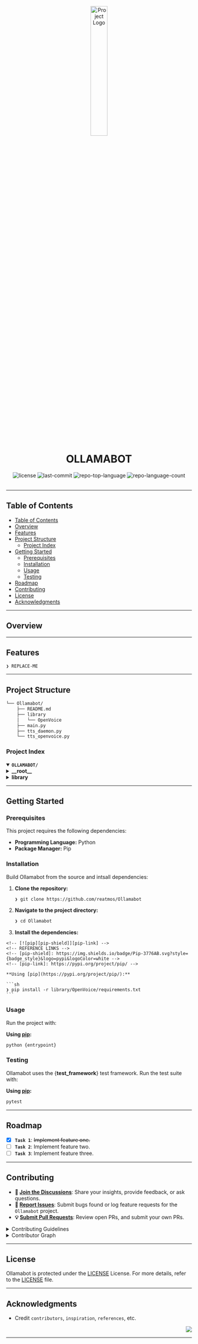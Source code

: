<div id="top">

<!-- HEADER STYLE: CLASSIC -->
<div align="center">

<img src="readmeai/assets/logos/purple.svg" width="30%" style="position: relative; top: 0; right: 0;" alt="Project Logo"/>

# OLLAMABOT

<em></em>

<!-- BADGES -->
<img src="https://img.shields.io/github/license/reatmos/Ollamabot?style=default&logo=opensourceinitiative&logoColor=white&color=0080ff" alt="license">
<img src="https://img.shields.io/github/last-commit/reatmos/Ollamabot?style=default&logo=git&logoColor=white&color=0080ff" alt="last-commit">
<img src="https://img.shields.io/github/languages/top/reatmos/Ollamabot?style=default&color=0080ff" alt="repo-top-language">
<img src="https://img.shields.io/github/languages/count/reatmos/Ollamabot?style=default&color=0080ff" alt="repo-language-count">

<!-- default option, no dependency badges. -->


<!-- default option, no dependency badges. -->

</div>
<br>

---

## Table of Contents

- [Table of Contents](#table-of-contents)
- [Overview](#overview)
- [Features](#features)
- [Project Structure](#project-structure)
    - [Project Index](#project-index)
- [Getting Started](#getting-started)
    - [Prerequisites](#prerequisites)
    - [Installation](#installation)
    - [Usage](#usage)
    - [Testing](#testing)
- [Roadmap](#roadmap)
- [Contributing](#contributing)
- [License](#license)
- [Acknowledgments](#acknowledgments)

---

## Overview



---

## Features

<code>❯ REPLACE-ME</code>

---

## Project Structure

```sh
└── Ollamabot/
    ├── README.md
    ├── library
    │   └── OpenVoice
    ├── main.py
    ├── tts_daemon.py
    └── tts_openvoice.py
```

### Project Index

<details open>
	<summary><b><code>OLLAMABOT/</code></b></summary>
	<!-- __root__ Submodule -->
	<details>
		<summary><b>__root__</b></summary>
		<blockquote>
			<div class='directory-path' style='padding: 8px 0; color: #666;'>
				<code><b>⦿ __root__</b></code>
			<table style='width: 100%; border-collapse: collapse;'>
			<thead>
				<tr style='background-color: #f8f9fa;'>
					<th style='width: 30%; text-align: left; padding: 8px;'>File Name</th>
					<th style='text-align: left; padding: 8px;'>Summary</th>
				</tr>
			</thead>
				<tr style='border-bottom: 1px solid #eee;'>
					<td style='padding: 8px;'><b><a href='https://github.com/reatmos/Ollamabot/blob/master/tts_openvoice.py'>tts_openvoice.py</a></b></td>
					<td style='padding: 8px;'>- Tts_openvoice.py` integrates a text-to-speech (TTS) model with a tone color converter<br>- It synthesizes speech in multiple languages, leveraging pre-trained speaker embeddings<br>- The script processes input text, generates audio using a TTS engine, and then applies a tone color transfer, modifying the synthesized audios timbre to match a reference speaker<br>- Output audio is saved to a specified directory.</td>
				</tr>
				<tr style='border-bottom: 1px solid #eee;'>
					<td style='padding: 8px;'><b><a href='https://github.com/reatmos/Ollamabot/blob/master/tts_daemon.py'>tts_daemon.py</a></b></td>
					<td style='padding: 8px;'>- Tts_daemon.py implements a Flask-based REST API endpoint for text-to-speech synthesis<br>- It receives text and language parameters via POST requests, utilizes the <code>synthesize_speech</code> function (presumably from a separate module) to generate speech audio, and returns the audio file path<br>- The server runs in a background thread, enabling asynchronous speech synthesis within the larger application.</td>
				</tr>
				<tr style='border-bottom: 1px solid #eee;'>
					<td style='padding: 8px;'><b><a href='https://github.com/reatmos/Ollamabot/blob/master/main.py'>main.py</a></b></td>
					<td style='padding: 8px;'>- The main.py script facilitates a conversational chatbot interface<br>- It leverages the Ollama API for natural language processing, optionally incorporating information retrieval from specified local folders or URLs<br>- User input, obtained via speech recognition, triggers a response synthesized into speech using an external TTS API and played back<br>- The script manages conversation history and provides a real-time display of the interaction.</td>
				</tr>
			</table>
		</blockquote>
	</details>
	<!-- library Submodule -->
	<details>
		<summary><b>library</b></summary>
		<blockquote>
			<div class='directory-path' style='padding: 8px 0; color: #666;'>
				<code><b>⦿ library</b></code>
			<!-- OpenVoice Submodule -->
			<details>
				<summary><b>OpenVoice</b></summary>
				<blockquote>
					<div class='directory-path' style='padding: 8px 0; color: #666;'>
						<code><b>⦿ library.OpenVoice</b></code>
					<table style='width: 100%; border-collapse: collapse;'>
					<thead>
						<tr style='background-color: #f8f9fa;'>
							<th style='width: 30%; text-align: left; padding: 8px;'>File Name</th>
							<th style='text-align: left; padding: 8px;'>Summary</th>
						</tr>
					</thead>
						<tr style='border-bottom: 1px solid #eee;'>
							<td style='padding: 8px;'><b><a href='https://github.com/reatmos/Ollamabot/blob/master/library/OpenVoice/setup.py'>setup.py</a></b></td>
							<td style='padding: 8px;'>- Setup.py<code> configures the OpenVoice package for installation<br>- It defines metadata such as name, version, and description, specifies dependencies including libraries for speech processing and user interface, and facilitates installation via </code>pip`<br>- The package provides a zero-shot voice cloning tool, as indicated by its description and keywords.</td>
						</tr>
						<tr style='border-bottom: 1px solid #eee;'>
							<td style='padding: 8px;'><b><a href='https://github.com/reatmos/Ollamabot/blob/master/library/OpenVoice/requirements.txt'>requirements.txt</a></b></td>
							<td style='padding: 8px;'>- Requirements.txt` specifies the Python libraries necessary for the OpenVoice library<br>- It supports audio processing (librosa, pydub, wavmark), speech-to-text (faster-whisper, whisper-timestamped), text manipulation (inflect, unidecode, pypinyin, cn2an, jieba), language identification (langid), and potentially AI interaction (openai)<br>- Gradio facilitates a user interface.</td>
						</tr>
						<tr style='border-bottom: 1px solid #eee;'>
							<td style='padding: 8px;'><b><a href='https://github.com/reatmos/Ollamabot/blob/master/library/OpenVoice/demo_part3.ipynb'>demo_part3.ipynb</a></b></td>
							<td style='padding: 8px;'>- The demo showcases multi-accent and multilingual voice cloning using MeloTTS and OpenVoiceV2<br>- It leverages pre-trained models to convert input audios tone color to that of a reference speaker<br>- The process involves extracting tone color embeddings and applying them to various base speakers from MeloTTS, generating cloned speech across multiple languages and accents<br>- The output demonstrates the systems ability to transfer vocal characteristics.</td>
						</tr>
						<tr style='border-bottom: 1px solid #eee;'>
							<td style='padding: 8px;'><b><a href='https://github.com/reatmos/Ollamabot/blob/master/library/OpenVoice/demo_part2.ipynb'>demo_part2.ipynb</a></b></td>
							<td style='padding: 8px;'>- This Jupyter Notebook demonstrates cross-lingual voice cloning<br>- It leverages OpenAIs TTS API to generate base audio, extracts speaker embeddings, and uses a tone color converter to transform the base audio into a target voice<br>- The notebook showcases multilingual text-to-speech with a cloned voice, highlighting the systems ability to transfer vocal characteristics across different languages.</td>
						</tr>
						<tr style='border-bottom: 1px solid #eee;'>
							<td style='padding: 8px;'><b><a href='https://github.com/reatmos/Ollamabot/blob/master/library/OpenVoice/demo_part1.ipynb'>demo_part1.ipynb</a></b></td>
							<td style='padding: 8px;'>- This Jupyter Notebook demonstrates OpenVoices voice style transfer capabilities<br>- It initializes a base speaker TTS model and a tone color converter, then uses a reference audio to generate voice clones<br>- The notebook showcases style and speed control, along with multilingual support through different base speaker models, highlighting the systems flexibility and potential for diverse applications.</td>
						</tr>
						<tr style='border-bottom: 1px solid #eee;'>
							<td style='padding: 8px;'><b><a href='https://github.com/reatmos/Ollamabot/blob/master/library/OpenVoice/LICENSE'>LICENSE</a></b></td>
							<td style='padding: 8px;'>- The OpenVoice librarys license file grants users broad permissions to use, modify, and distribute the software<br>- It employs a permissive MIT-style license, disclaiming any warranty and limiting liability for the softwares use<br>- This ensures legal clarity and facilitates open-source contribution and adoption within the MyShell.ai project.</td>
						</tr>
					</table>
					<!-- openvoice Submodule -->
					<details>
						<summary><b>openvoice</b></summary>
						<blockquote>
							<div class='directory-path' style='padding: 8px 0; color: #666;'>
								<code><b>⦿ library.OpenVoice.openvoice</b></code>
							<table style='width: 100%; border-collapse: collapse;'>
							<thead>
								<tr style='background-color: #f8f9fa;'>
									<th style='width: 30%; text-align: left; padding: 8px;'>File Name</th>
									<th style='text-align: left; padding: 8px;'>Summary</th>
								</tr>
							</thead>
								<tr style='border-bottom: 1px solid #eee;'>
									<td style='padding: 8px;'><b><a href='https://github.com/reatmos/Ollamabot/blob/master/library/OpenVoice/openvoice/utils.py'>utils.py</a></b></td>
									<td style='padding: 8px;'>- The <code>utils.py</code> module provides utility functions for the OpenVoice project<br>- It handles loading configuration parameters from JSON files, managing these parameters using a custom <code>HParams</code> class, and converting strings to and from bit arrays<br>- Additionally, it offers text processing capabilities, specifically splitting sentences into shorter segments based on language, and merging short sentences to improve text quality.</td>
								</tr>
								<tr style='border-bottom: 1px solid #eee;'>
									<td style='padding: 8px;'><b><a href='https://github.com/reatmos/Ollamabot/blob/master/library/OpenVoice/openvoice/transforms.py'>transforms.py</a></b></td>
									<td style='padding: 8px;'>- The <code>transforms.py</code> module provides functions for applying piecewise rational quadratic splines, a type of transformation, to input tensors<br>- These transformations are invertible and compute log-determinants of Jacobians, crucial for probability density calculations<br>- The code offers both constrained and unconstrained spline variants, handling inputs beyond a specified range using linear extrapolation<br>- This functionality is likely used within a larger machine learning model for density estimation or other probabilistic tasks.</td>
								</tr>
								<tr style='border-bottom: 1px solid #eee;'>
									<td style='padding: 8px;'><b><a href='https://github.com/reatmos/Ollamabot/blob/master/library/OpenVoice/openvoice/se_extractor.py'>se_extractor.py</a></b></td>
									<td style='padding: 8px;'>- Se_extractor.py` facilitates speech embedding extraction within a larger voice processing system<br>- It preprocesses audio, segmenting it using either voice activity detection or Whisper-based transcription<br>- These segments are then input to a voice conversion model (not defined in this file) for speech embedding generation, which are saved for later use<br>- The process incorporates hashing for audio identification.</td>
								</tr>
								<tr style='border-bottom: 1px solid #eee;'>
									<td style='padding: 8px;'><b><a href='https://github.com/reatmos/Ollamabot/blob/master/library/OpenVoice/openvoice/openvoice_app.py'>openvoice_app.py</a></b></td>
									<td style='padding: 8px;'>- Openvoice_app.py implements a Gradio-based web application for voice cloning<br>- It loads pre-trained models, processes user input (text, reference audio, and style), and generates synthesized speech using these models<br>- The application supports English and Chinese, offering various voice styles<br>- Error handling and language detection are incorporated, along with a user interface showcasing project details and examples.</td>
								</tr>
								<tr style='border-bottom: 1px solid #eee;'>
									<td style='padding: 8px;'><b><a href='https://github.com/reatmos/Ollamabot/blob/master/library/OpenVoice/openvoice/modules.py'>modules.py</a></b></td>
									<td style='padding: 8px;'>- The <code>modules.py</code> file within the <code>openvoice</code> library defines core neural network building blocks (layers) used throughout the OpenVoice model<br>- These include normalization layers (LayerNorm), convolutional layers (ConvReluNorm), and potentially others (the provided snippet is incomplete)<br>- These modules are fundamental components for constructing the larger OpenVoice architecture, providing the necessary operations for audio processing and generation.</td>
								</tr>
								<tr style='border-bottom: 1px solid #eee;'>
									<td style='padding: 8px;'><b><a href='https://github.com/reatmos/Ollamabot/blob/master/library/OpenVoice/openvoice/models.py'>models.py</a></b></td>
									<td style='padding: 8px;'>- The <code>models.py</code> file within the <code>OpenVoice</code> library defines neural network models, specifically a <code>TextEncoder</code><br>- This encoder, part of a larger speech synthesis system (inferred from the project structure and the presence of modules like <code>attentions</code>), processes text input and converts it into a feature representation suitable for subsequent voice generation stages<br>- The code implements the model architecture, not the training or inference logic.</td>
								</tr>
								<tr style='border-bottom: 1px solid #eee;'>
									<td style='padding: 8px;'><b><a href='https://github.com/reatmos/Ollamabot/blob/master/library/OpenVoice/openvoice/mel_processing.py'>mel_processing.py</a></b></td>
									<td style='padding: 8px;'>- The <code>mel_processing.py</code> module provides functions for audio signal processing, specifically focusing on mel-spectrogram generation<br>- It leverages PyTorch for efficient tensor operations and librosa for mel-scale filterbank creation<br>- The module offers functions to compute spectrograms, convert them to mel-spectrograms, and perform dynamic range compression/decompression, crucial for audio feature extraction within the larger OpenVoice speech processing system.</td>
								</tr>
								<tr style='border-bottom: 1px solid #eee;'>
									<td style='padding: 8px;'><b><a href='https://github.com/reatmos/Ollamabot/blob/master/library/OpenVoice/openvoice/commons.py'>commons.py</a></b></td>
									<td style='padding: 8px;'>Code>❯ REPLACE-ME</code></td>
								</tr>
								<tr style='border-bottom: 1px solid #eee;'>
									<td style='padding: 8px;'><b><a href='https://github.com/reatmos/Ollamabot/blob/master/library/OpenVoice/openvoice/attentions.py'>attentions.py</a></b></td>
									<td style='padding: 8px;'>Code>❯ REPLACE-ME</code></td>
								</tr>
								<tr style='border-bottom: 1px solid #eee;'>
									<td style='padding: 8px;'><b><a href='https://github.com/reatmos/Ollamabot/blob/master/library/OpenVoice/openvoice/api.py'>api.py</a></b></td>
									<td style='padding: 8px;'>- Api.py` provides a Python interface for the OpenVoice text-to-speech and voice conversion system<br>- It offers classes for synthesizing speech from text, specifying speaker and language, and converting voice characteristics between audio recordings<br>- The code leverages PyTorch models for speech generation and processing, integrating functionalities for watermarking and sentence splitting<br>- It facilitates both audio generation and watermark detection.</td>
								</tr>
							</table>
							<!-- text Submodule -->
							<details>
								<summary><b>text</b></summary>
								<blockquote>
									<div class='directory-path' style='padding: 8px 0; color: #666;'>
										<code><b>⦿ library.OpenVoice.openvoice.text</b></code>
									<table style='width: 100%; border-collapse: collapse;'>
									<thead>
										<tr style='background-color: #f8f9fa;'>
											<th style='width: 30%; text-align: left; padding: 8px;'>File Name</th>
											<th style='text-align: left; padding: 8px;'>Summary</th>
										</tr>
									</thead>
										<tr style='border-bottom: 1px solid #eee;'>
											<td style='padding: 8px;'><b><a href='https://github.com/reatmos/Ollamabot/blob/master/library/OpenVoice/openvoice/text/symbols.py'>symbols.py</a></b></td>
											<td style='padding: 8px;'>Code>❯ REPLACE-ME</code></td>
										</tr>
										<tr style='border-bottom: 1px solid #eee;'>
											<td style='padding: 8px;'><b><a href='https://github.com/reatmos/Ollamabot/blob/master/library/OpenVoice/openvoice/text/mandarin.py'>mandarin.py</a></b></td>
											<td style='padding: 8px;'>Code>❯ REPLACE-ME</code></td>
										</tr>
										<tr style='border-bottom: 1px solid #eee;'>
											<td style='padding: 8px;'><b><a href='https://github.com/reatmos/Ollamabot/blob/master/library/OpenVoice/openvoice/text/english.py'>english.py</a></b></td>
											<td style='padding: 8px;'>Code>❯ REPLACE-ME</code></td>
										</tr>
										<tr style='border-bottom: 1px solid #eee;'>
											<td style='padding: 8px;'><b><a href='https://github.com/reatmos/Ollamabot/blob/master/library/OpenVoice/openvoice/text/cleaners.py'>cleaners.py</a></b></td>
											<td style='padding: 8px;'>Code>❯ REPLACE-ME</code></td>
										</tr>
									</table>
								</blockquote>
							</details>
						</blockquote>
					</details>
					<!-- MyShell_OpenVoice.egg-info Submodule -->
					<details>
						<summary><b>MyShell_OpenVoice.egg-info</b></summary>
						<blockquote>
							<div class='directory-path' style='padding: 8px 0; color: #666;'>
								<code><b>⦿ library.OpenVoice.MyShell_OpenVoice.egg-info</b></code>
							<table style='width: 100%; border-collapse: collapse;'>
							<thead>
								<tr style='background-color: #f8f9fa;'>
									<th style='width: 30%; text-align: left; padding: 8px;'>File Name</th>
									<th style='text-align: left; padding: 8px;'>Summary</th>
								</tr>
							</thead>
								<tr style='border-bottom: 1px solid #eee;'>
									<td style='padding: 8px;'><b><a href='https://github.com/reatmos/Ollamabot/blob/master/library/OpenVoice/MyShell_OpenVoice.egg-info/top_level.txt'>top_level.txt</a></b></td>
									<td style='padding: 8px;'>Code>❯ REPLACE-ME</code></td>
								</tr>
								<tr style='border-bottom: 1px solid #eee;'>
									<td style='padding: 8px;'><b><a href='https://github.com/reatmos/Ollamabot/blob/master/library/OpenVoice/MyShell_OpenVoice.egg-info/requires.txt'>requires.txt</a></b></td>
									<td style='padding: 8px;'>Code>❯ REPLACE-ME</code></td>
								</tr>
								<tr style='border-bottom: 1px solid #eee;'>
									<td style='padding: 8px;'><b><a href='https://github.com/reatmos/Ollamabot/blob/master/library/OpenVoice/MyShell_OpenVoice.egg-info/not-zip-safe'>not-zip-safe</a></b></td>
									<td style='padding: 8px;'>Code>❯ REPLACE-ME</code></td>
								</tr>
								<tr style='border-bottom: 1px solid #eee;'>
									<td style='padding: 8px;'><b><a href='https://github.com/reatmos/Ollamabot/blob/master/library/OpenVoice/MyShell_OpenVoice.egg-info/dependency_links.txt'>dependency_links.txt</a></b></td>
									<td style='padding: 8px;'>Code>❯ REPLACE-ME</code></td>
								</tr>
								<tr style='border-bottom: 1px solid #eee;'>
									<td style='padding: 8px;'><b><a href='https://github.com/reatmos/Ollamabot/blob/master/library/OpenVoice/MyShell_OpenVoice.egg-info/SOURCES.txt'>SOURCES.txt</a></b></td>
									<td style='padding: 8px;'>Code>❯ REPLACE-ME</code></td>
								</tr>
								<tr style='border-bottom: 1px solid #eee;'>
									<td style='padding: 8px;'><b><a href='https://github.com/reatmos/Ollamabot/blob/master/library/OpenVoice/MyShell_OpenVoice.egg-info/PKG-INFO'>PKG-INFO</a></b></td>
									<td style='padding: 8px;'>Code>❯ REPLACE-ME</code></td>
								</tr>
							</table>
						</blockquote>
					</details>
				</blockquote>
			</details>
		</blockquote>
	</details>
</details>

---

## Getting Started

### Prerequisites

This project requires the following dependencies:

- **Programming Language:** Python
- **Package Manager:** Pip

### Installation

Build Ollamabot from the source and intsall dependencies:

1. **Clone the repository:**

    ```sh
    ❯ git clone https://github.com/reatmos/Ollamabot
    ```

2. **Navigate to the project directory:**

    ```sh
    ❯ cd Ollamabot
    ```

3. **Install the dependencies:**

<!-- SHIELDS BADGE CURRENTLY DISABLED -->
	<!-- [![pip][pip-shield]][pip-link] -->
	<!-- REFERENCE LINKS -->
	<!-- [pip-shield]: https://img.shields.io/badge/Pip-3776AB.svg?style={badge_style}&logo=pypi&logoColor=white -->
	<!-- [pip-link]: https://pypi.org/project/pip/ -->

	**Using [pip](https://pypi.org/project/pip/):**

	```sh
	❯ pip install -r library/OpenVoice/requirements.txt
	```

### Usage

Run the project with:

**Using [pip](https://pypi.org/project/pip/):**
```sh
python {entrypoint}
```

### Testing

Ollamabot uses the {__test_framework__} test framework. Run the test suite with:

**Using [pip](https://pypi.org/project/pip/):**
```sh
pytest
```

---

## Roadmap

- [X] **`Task 1`**: <strike>Implement feature one.</strike>
- [ ] **`Task 2`**: Implement feature two.
- [ ] **`Task 3`**: Implement feature three.

---

## Contributing

- **💬 [Join the Discussions](https://github.com/reatmos/Ollamabot/discussions)**: Share your insights, provide feedback, or ask questions.
- **🐛 [Report Issues](https://github.com/reatmos/Ollamabot/issues)**: Submit bugs found or log feature requests for the `Ollamabot` project.
- **💡 [Submit Pull Requests](https://github.com/reatmos/Ollamabot/blob/main/CONTRIBUTING.md)**: Review open PRs, and submit your own PRs.

<details closed>
<summary>Contributing Guidelines</summary>

1. **Fork the Repository**: Start by forking the project repository to your github account.
2. **Clone Locally**: Clone the forked repository to your local machine using a git client.
   ```sh
   git clone https://github.com/reatmos/Ollamabot
   ```
3. **Create a New Branch**: Always work on a new branch, giving it a descriptive name.
   ```sh
   git checkout -b new-feature-x
   ```
4. **Make Your Changes**: Develop and test your changes locally.
5. **Commit Your Changes**: Commit with a clear message describing your updates.
   ```sh
   git commit -m 'Implemented new feature x.'
   ```
6. **Push to github**: Push the changes to your forked repository.
   ```sh
   git push origin new-feature-x
   ```
7. **Submit a Pull Request**: Create a PR against the original project repository. Clearly describe the changes and their motivations.
8. **Review**: Once your PR is reviewed and approved, it will be merged into the main branch. Congratulations on your contribution!
</details>

<details closed>
<summary>Contributor Graph</summary>
<br>
<p align="left">
   <a href="https://github.com{/reatmos/Ollamabot/}graphs/contributors">
      <img src="https://contrib.rocks/image?repo=reatmos/Ollamabot">
   </a>
</p>
</details>

---

## License

Ollamabot is protected under the [LICENSE](https://choosealicense.com/licenses) License. For more details, refer to the [LICENSE](https://choosealicense.com/licenses/) file.

---

## Acknowledgments

- Credit `contributors`, `inspiration`, `references`, etc.

<div align="right">

[![][back-to-top]](#top)

</div>


[back-to-top]: https://img.shields.io/badge/-BACK_TO_TOP-151515?style=flat-square


---
